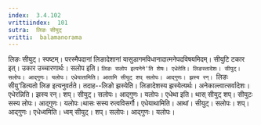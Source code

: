 ```yaml
---
index:  3.4.102
vrittiindex:  101
sutra:  लिङः सीयुट्
vritti:  balamanorama 
---
```


लिङः सीयुट्। स्पष्टम्। परस्मैपदानां लिङादेशानां यासुडागमविधानादात्मनेपदविषयमिदम्। सीयुटि टकार इत्। उकार उच्चारणार्थः। सलोप इति। `लिङः सलोप इत्यनेने'ति शेषः। एधेतेति। लिङस्तादेशः। सीयुट्। सलोपः। आद्गुणः। यलोपः। एधेयातामिति। आतामि सीयुट् शप् सलोपः। आद्गुणः। झस्य रन्। `लिङः सीयु'डित्यतो लिङ इत्यनुवर्तते। तदाह--लिङो झस्येति। लिङादेशस्य झस्येत्यर्थः। अनेकाल्त्वात्सर्वादेशः। एधेरन्निति। झस्य रन्। शप्। सीयुट्। सलोपः। आद्गुणः। यलोपः। एधेथा इति। थास् सीयुट् शप्। सीयुटः सस्य लोपः। आद्गुणः। यलोपः।थासः सस्य रुत्वविसर्गौ। एधेयाथामिति। आथां। सीयुट्। सलोपः। शप्।आद्गुणः। एधेध्वमिति। ध्वम् सीयुट्। शप्। सलोपः। आद्गुणः। यलोपः। 

